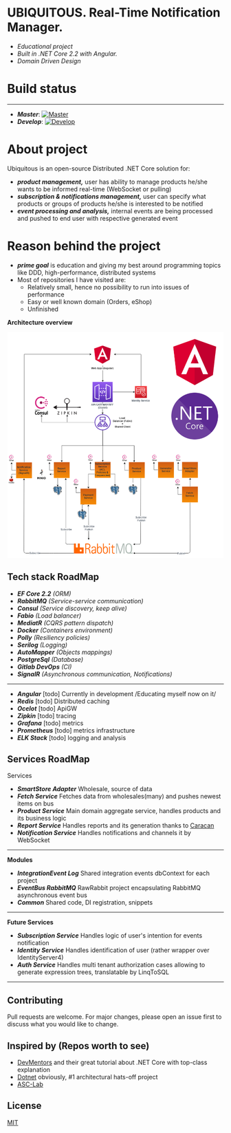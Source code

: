 # UBIQUITOUS. Real-Time Notification Manager.
- _Educational project_
- _Built in .NET Core 2.2 with Angular._
- _Domain Driven Design_

# Build status
-------
- ***Master***:
[![Master](https://gitlab.com/Ruzanowski/ubiquitous/badges/master/build.svg)](https://gitlab.com/Ruzanowski/ubiquitous/badges/master/build.svg)
- ***Develop***:
[![Develop](https://gitlab.com/Ruzanowski/ubiquitous/badges/develop/build.svg)](https://gitlab.com/Ruzanowski/ubiquitous/badges/develop/build.svg)

# About project
Ubiquitous is an open-source Distributed .NET Core solution for:
- ***product management,*** user has ability to manage products he/she wants to be informed real-time (WebSocket or pulling)
- ***subscription & notifications management,*** user can specify what products or groups of products he/she is interested to be notified
- ***event processing and analysis,*** internal events are being processed and pushed to end user with respective generated event

# Reason behind the project
- ***prime goal*** is education and giving my best around programming topics like DDD, high-performance, distributed systems 
- Most of repositories I have visited are:
    - Relatively small, hence no possibility to run into issues of performance
    - Easy or well known domain (Orders, eShop)
    - Unfinished
    
**Architecture overview**
<p align="center">
   <img alt="Ubiquitous Architecture" src="img/ubiquitous-architecture.png" />
</p>

**Tech stack RoadMap**
----------------
- ***EF Core 2.2*** *(ORM)*
- ***RabbitMQ*** *(Service-service communication)*
- ***Consul*** *(Service discovery, keep alive)*
- ***Fabio*** *(Load balancer)*
- ***MediatR*** *(CQRS pattern dispatch)*
- ***Docker*** *(Containers environment)*
- ***Polly*** *(Resiliency policies)*
- ***Serilog*** *(Logging)*
- ***AutoMapper*** *(Objects mappings)*
- ***PostgreSql*** *(Database)*
- ***Gitlab DevOps*** *(CI)*
- ***SignalR*** *(Asynchronous communication, Notifications)*
------ 
- ***Angular*** [todo] Currently in development /Educating myself now on it/ 
- ***Redis*** [todo] Distributed caching
- ***Ocelot*** [todo] ApiGW
- ***Zipkin*** [todo] tracing
- ***Grafana*** [todo] metrics
- ***Prometheus*** [todo] metrics infrastructure
- ***ELK Stack*** [todo] logging and analysis 

**Services RoadMap**
-------
Services
- ***SmartStore Adapter*** Wholesale, source of data
- ***Fetch Service*** Fetches data from wholesales(many) and pushes newest items on bus
- ***Product Service*** Main domain aggregate service, handles products and its business logic
- ***Report Service*** Handles reports and its generation thanks to [Caracan](https://github.com/caracan-team)
- ***Notification Service*** Handles notifications and channels it by WebSocket
-------

**Modules**
- ***IntegrationEvent Log*** Shared integration events dbContext for each project
- ***EventBus RabbitMQ*** RawRabbit project encapsulating RabbitMQ asynchronous event bus
- ***Common*** Shared code, DI registration, snippets
-------

**Future Services**
- ***Subscription Service*** Handles logic of user's intention for events notification
- ***Identity Service*** Handles identification of user (rather wrapper over IdentityServer4)
- ***Auth Service*** Handles multi tenant authorization cases allowing to generate expression trees, translatable by LinqToSQL
-------

## Contributing
Pull requests are welcome. For major changes, please open an issue first to discuss what you would like to change.

## Inspired by (Repos worth to see)
- [DevMentors](https://github.com/devmentors) and their great tutorial about .NET Core with top-class explanation
- [Dotnet](https://github.com/dotnet-architecture/eShopOnContainers) obviously, #1 architectural hats-off project
- [ASC-Lab](https://github.com/asc-lab/dotnetcore-microservices-poc) 

## License
[MIT](https://choosealicense.com/licenses/mit/)

